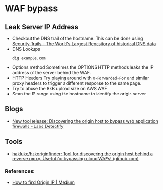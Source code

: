 # WAF bypass 
## Leak Server IP Address
- Checkout the DNS trail of the hostname. This can be done using 
		[Security Trails - The World's Largest Repository of historical DNS data](https://securitytrails.com/dns-trails)
- DNS Lookups
	```bash
	dig example.com
	```
- Options method
	Sometimes the OPTIONS HTTP methods leaks the IP address of the server behind the WAF.
- HTTP Headers
	Try playing around with `X-Forwarded-For` and similar proxy headers to trigger a different response to the same page.
- Try to abuse the 8kB upload size on AWS WAF
- Scan the IP range using the hostname to identify the origin server.

## Blogs
- [New tool release: Discovering the origin host to bypass web application firewalls - Labs Detectify](https://labs.detectify.com/ethical-hacking/discovering-the-origin-host-to-bypass-waf/)
## Tools
- [hakluke/hakoriginfinder: Tool for discovering the origin host behind a reverse proxy. Useful for bypassing cloud WAFs! (github.com)](https://github.com/hakluke/hakoriginfinder)
### References:
- [How to find Origin IP | Medium](https://medium.com/@bobby.S/how-to-find-origin-ip-1f684f459942)

